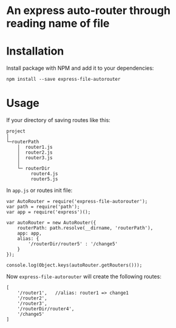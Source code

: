 # An express auto-router through reading name of file #

# Installation #

Install package with NPM and add it to your dependencies:
```
npm install --save express-file-autorouter
```

# Usage #
If your directory of saving routes like this:
```
project
│
└─routerPath
    │  router1.js
    │  router2.js
    │  router3.js
    │
    └─ routerDir
         router4.js
         router5.js
```

In `app.js` or routes init file:

```
var AutoRouter = require('express-file-autorouter');
var path = require('path');
var app = require('express')();

var autoRouter = new AutoRouter({
    routerPath: path.resolve(__dirname, 'routerPath'),
    app: app,
    alias: {
        '/routerDir/router5' : '/change5'
    }
});

console.log(Object.keys(autoRouter.getRouters()));
```

Now `express-file-autorouter` will create the following routes:
```
[
	'/router1',   //alias: router1 => change1
	'/router2',      
	'/router3',
	'/routerDir/router4',
	'/change5'
]
```